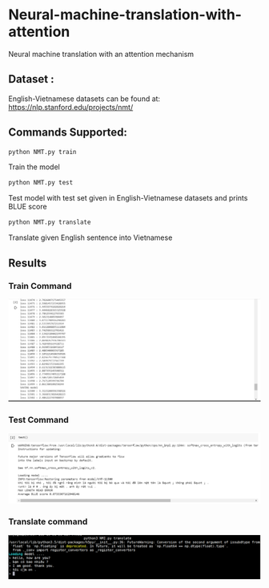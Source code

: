 # Neural-machine-translation-with-attention
Neural machine translation with an attention mechanism 


## Dataset :

English-Vietnamese datasets can be found at: https://nlp.stanford.edu/projects/nmt/  

## Commands Supported:

```bash
python NMT.py train
```

Train the model

```bash
python NMT.py test
```

Test model with test set given in English-Vietnamese datasets and prints BLUE score

```bash
python NMT.py translate
```

Translate given English sentence into Vietnamese

## Results

### Train Command

![Train](https://github.com/SayleeMJ/Neural-Machine-Translation-with-Attention/blob/main/Train2.png)

### Test Command

![Test](https://github.com/SayleeMJ/Neural-Machine-Translation-with-Attention/blob/main/Test.png)

### Translate command

![Translate](https://github.com/SayleeMJ/Neural-Machine-Translation-with-Attention/blob/main/Translate.png)





